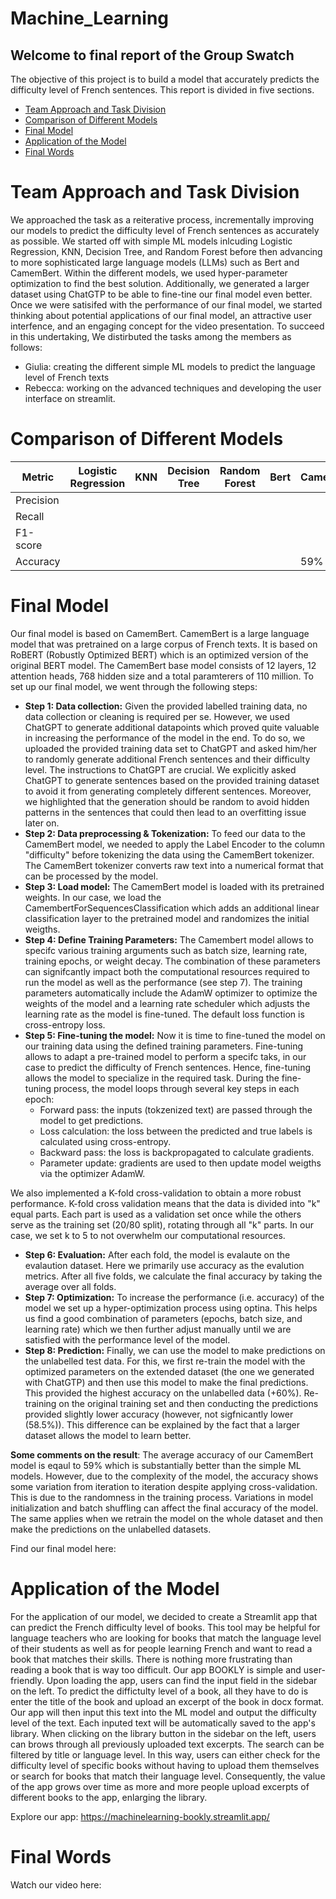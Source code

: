 # Machine_Learning


## Welcome to final report of the Group Swatch 

The objective of this project is to build a model that accurately predicts the difficulty level of French sentences.
This report is divided in five sections.
- [Team Approach and Task Division](#team-Approach-and-Task-Division)
- [Comparison of Different Models](#Comparison-of-Different-Models)
- [Final Model](#Final-Model)
- [Application of the Model](#Application-of-the-Model)
- [Final Words](#Final-Words)


# Team Approach and Task Division

We approached the task as a reiterative process, incrementally improving our models to predict the difficulty level of French sentences as accurately as possible. We started off with simple ML models inlcuding Logistic Regression, KNN, Decision Tree, and Random Forest before then advancing to more sophisticated large language models (LLMs) such as Bert and CamemBert. Within the different models, we used hyper-parameter optimization to find the best solution. Additionally, we generated a larger dataset using ChatGTP to be able to fine-tine our final model even better. 
Once we were satisifed with the performance of our final model, we started thinking about potential applications of our final model, an attractive user interfence, and an engaging concept for the video presentation. 
To succeed in this undertaking, We distirbuted the tasks among the members as follows:
- Giulia: creating the different simple ML models to predict the language level of French texts
- Rebecca: working on the advanced techniques and developing the user interface on streamlit.


# Comparison of Different Models


| Metric    | Logistic Regression | KNN | Decision Tree | Random Forest | Bert     | CamemBert  | 
|-----------|---------------------|-----|---------------|---------------|----------|------------|
| Precision |                     |     |               |               |          |            |              
| Recall    |                     |     |               |               |          |            |              
| F1-score  |                     |     |               |               |          |            |
| Accuracy  |                     |     |               |               |          |    59%        |






# Final Model
Our final model is based on CamemBert. CamemBert is a large language model that was pretrained on a large corpus of French texts. It is based on RoBERT (Robustly Optimized BERT) which is an optimized version of the original BERT model. The CamemBert base model consists of 12 layers, 12 attention heads, 768 hidden size and a total paramterers of 110 million. 
To set up our final model, we went through the following steps:

- **Step 1:  Data collection:** 
Given the provided labelled training data, no data collection or cleaning is required per se. However, we used ChatGPT to generate additional datapoints which proved quite valuable in increasing the performance of the model in the end. To do so, we uploaded the provided training data set to ChatGPT and asked him/her to randomly generate additional French sentences and their difficulty level. The instructions to ChatGPT are crucial. We explicitly asked ChatGPT to generate sentences based on the provided training dataset to avoid it from generating completely different sentences. Moreover, we highlighted that the generation should be random to avoid hidden patterns in the sentences that could then lead to an overfitting issue later on.
- **Step 2: Data preprocessing & Tokenization:**
To feed our data to the CamemBert model, we needed to apply the Label Encoder to the column "difficulty" before tokenizing the data using the CamemBert tokenizer. The CamemBert tokenizer converts raw text into a numerical format that can be processed by the model.
- **Step 3: Load model:**
The CamemBert model is loaded with its pretrained weights. In our case, we load the CamembertForSequencesClassification which adds an additional linear classification layer to the pretrained model and randomizes the initial weigths.
- **Step 4: Define Training Parameters:**
The Camembert model allows to specifc various training arguments such as batch size, learning rate, training epochs, or weight decay. The combination of these parameters can signifcantly impact both the computational resources required to run the model as well as the performance (see step 7). The training parameters automatically include the AdamW optimizer to optimize the weights of the model and a learning rate scheduler which adjusts the learning rate as the model is fine-tuned. The default loss function is cross-entropy loss.
- **Step 5: Fine-tuning the model:**
Now it is time to fine-tuned the model on our training data using the defined training parameters. Fine-tuning allows to adapt a pre-trained model to perform a specifc taks, in our case to predict the difficulty of French sentences. Hence, fine-tuning allows the model to specialize in the required task. During the fine-tuning process, the model loops through several key steps in each epoch:
  - Forward pass: the inputs (tokzenized text) are passed through the model to get predictions.
  - Loss calculation: the loss between the predicted and true labels is calculated using cross-entropy.
  - Backward pass: the loss is backpropagated to calculate gradients.
  - Parameter update: gradients are used to then update model weigths via the optimizer AdamW.

We also implemented a K-fold cross-validation to obtain a more robust performance. K-fold cross validation means that the data is divided into "k" equal parts. Each part is used as a validation set once while the others serve as the training set (20/80 split), rotating through all "k" parts. In our case, we set k to 5 to not overwhelm our computational resources. 
- **Step 6: Evaluation:**
After each fold, the model is evalaute on the evalaution dataset. Here we primarily use accuracy as the evalution metrics. After all five folds, we calculate the final accuracy by taking the average over all folds.
- **Step 7: Optimization:**
To increase the performance (i.e. accuracy) of the model we set up a hyper-optimization process using optina. This helps us  find a good combination of parameters (epochs, batch size, and learning rate) which we then further adjust manually until we are satisfied with the performance level of the model.
- **Step 8: Prediction:**
Finally, we can use the model to make predictions on the unlabelled test data. For this, we first re-train the model with the optimized parameters on the extended dataset (the one we generated with ChatGTP) and then use this model to make the final predictions. This provided the highest accuracy on the unlabelled data (+60%). Re-training on the original training set and then conducting the predictions provided slightly lower accuracy (however, not sigfnicantly lower (58.5%)). This difference can be explained by the fact that a larger dataset allows the model to learn better. 

**Some comments on the result**: The average accuracy of our CamemBert model is eqaul to 59% which is substantially better than the simple ML models. However, due to the complexity of the model, the accuracy shows some variation from iteration to iteration despite applying cross-validation. This is due to the randomness in the training process. Variations in model initialization and batch shuffling can affect the final accuracy of the model. The same applies when we retrain the model on the whole dataset and then make the predictions on the unlabelled datasets. 

Find our final model here:



# Application of the Model

For the application of our model, we decided to create a Streamlit app that can predict the French difficulty level of books. This tool may be helpful for language teachers who are looking for books that match the language level of their students as well as for people learning French and want to read a book that matches their skills. There is nothing more frustrating than reading a book that is way too difficult. Our app BOOKLY is simple and user-friendly. Upon loading the app, users can find the input field in the sidebar on the left. To predict the diffictulty level of a book, all they have to do is enter the title of the book and upload an excerpt of the book in docx format. Our app will then input this text into the ML model and output the difficulty level of the text. 
Each inputed text will be automatically saved to the app's library. When clicking on the library button in the sidebar on the left, users can brows through all previously uploaded text excerpts. The search can be filtered by title or language level. In this way, users can either check for the difficulty level of specific books without having to upload them themselves or search for books that match their language level. Consequently, the value of the app grows over time as more and more people upload excerpts of different books to the app, enlarging the library.

Explore our app: https://machinelearning-bookly.streamlit.app/

# Final Words

Watch our video here: 
